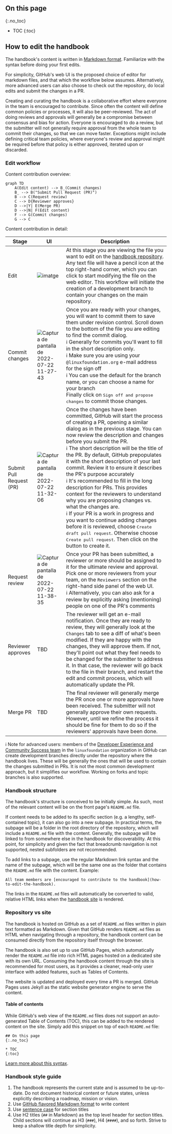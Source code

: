 ## On this page
{:.no_toc}

* TOC
{:toc}

## How to edit the handbook

The handbook's content is written in [Markdown format](https://docs.github.com/en/get-started/writing-on-github/getting-started-with-writing-and-formatting-on-github/basic-writing-and-formatting-syntax). Familiarize with the syntax before doing your first edits.

For simplicity, GitHub's web UI is the proposed choice of editor for markdown files, and that which the workflow below assumes. Alternatively, more advanced users can also choose to check out the repository, do local edits and submit the changes in a PR.

Creating and curating the handbook is a collaborative effort where everyone in the team is encouraged to contribute. Since often the content will define common policies or processes, it will also be peer-reviewed. The act of doing reviews and approvals will generally be a compromise between consensus and bias for action. Everyone is encouraged to do a review, but the submitter will not generally require approval from the whole team to commit their changes, so that we can move faster. Exceptions might include defining critical team policies, where everyone's review and approval might be required before that policy is either approved, iterated upon or discarded.

### Edit workflow

Content contribution overview:

```mermaid
graph TD
    A(Edit content) --> B_(Commit changes)
    B_ --> B("Submit Pull Request (PR)")
    B --> C(Request review)
    C --> D{Reviewer approves}
    D -->|Y| E(Merge PR)
    D -->|N| F(Edit content)
    F --> G(Commit changes)
    G --> C
```

Content contribution in detail:

| Stage | UI | Description |
| --- | --- | --- |
| Edit | ![imatge](https://user-images.githubusercontent.com/1689781/180428653-9c38f733-72cc-40b4-962b-5df06833f517.png) | At this stage you are viewing the file you want to edit on the [handbook repository](https://github.com/linuxfoundation/devex-and-commsuccess-handbook). Any text file will have a pencil icon at the top right-hand corner, which you can click to start modifying the file on the web editor. This workflow will initiate the creation of a development branch to contain your changes on the main repository. |
| Commit changes | ![Captura de pantalla de 2022-07-22 11-27-43](https://user-images.githubusercontent.com/1689781/180428764-74405f78-78f0-4f94-91c9-dff248556213.png) | Once you are ready with your changes, you will want to commit them to save them under revision control. Scroll down to the bottom of the file you are editing to find the commit dialog.<br>:information_source: Generally for commits you'll want to fill in the short description only.<br>:information_source: Make sure you are using your `@linuxfoundation.org` e-mail address for the sign off<br>:information_source: You can use the default for the branch name, or you can choose a name for your branch<br>Finally click on <kbd>Sign off and propose changes</kbd> to commit those changes. |
| Submit Pull Request (PR) | ![Captura de pantalla de 2022-07-22 11-32-06](https://user-images.githubusercontent.com/1689781/180428837-2fa0e508-401f-4694-8ad8-3b73a1699221.png) | Once the changes have been committed, GitHub will start the process of creating a PR, opening a similar dialog as in the previous stage. You can now review the description and changes before you submit the PR.<br>:information_source: The short description will be the title of the PR. By default, GitHub prepopulates it with the short description of your last commit. Review it to ensure it describes the PR's purpose accurately<br>:information_source: It's recommended to fill in the long description for PRs. This provides context for the reviewers to understand why you are proposing changes vs. what the changes are.<br>:information_source: If your PR is a work in progress and you want to continue adding changes before it is reviewed, choose <kbd>Create draft pull request</kbd>. Otherwise choose <kbd>Create pull request</kbd>. Then click on the button to create it. |
| Request review | ![Captura de pantalla de 2022-07-22 11-38-35](https://user-images.githubusercontent.com/1689781/180428958-0734c2aa-ec73-4fc3-9510-6227763546bf.png) | Once your PR has been submitted, a reviewer or more should be assigned to it for the ultimate review and approval. Pick one or more reviewers from your team, on the `Reviewers` section on the right-hand side panel of the web UI. <br>:information_source: Alternatively, you can also ask for a review by explicitly asking (mentioning) people on one of the PR's comments |
| Reviewer approves | TBD | The reviewer will get an e-mail notification. Once they are ready to review, they will generally look at the `Changes` tab to see a diff of what's been modified. If they are happy with the changes, they will approve them. If not, they'll point out what they feel needs to be changed for the submitter to address it. In that case, the reviewer will go back to the file in their branch, and restart the edit and commit process, which will automatically update the PR. |
| Merge PR | TBD | The final reviewer will generally merge the PR once one or more approvals have been received. The submitter will not generally approve their own requests. However, until we refine the process it should be fine for them to do so if the reviewers' approvals have been done. |

:information_source: Note for advanced users: members of the [Developer Experience and Community Success team](https://github.com/orgs/linuxfoundation/teams/devex-and-commsuccess-team) in the `linuxfoundation` organization in GitHub can create development branches directly under the repository where the handbook lives. These will be generally the ones that will be used to contain the changes submitted in PRs. It is not the most common development approach, but it simplifies our workflow. Working on forks and topic branches is also supported.

### Handbook structure

The handbook's structure is conceived to be initially simple. As such, most of the relevant content will be on the front page's `README.md` file.

If content needs to be added to its specific section (e.g. a lengthy, self-contained topic), it can also go into a new subpage. In practical terms, the subpage will be a folder in the root directory of the repository, which will include a `README.md` file with the content. Generally, the subpage will be linked to from somewhere else in the handbook for discoverability. At this point, for simplicity and given the fact that breadcrumb navigation is not supported, nested subfolders are not recommended.

To add links to a subpage, use the regular Markdown link syntax and the name of the subpage, which will be the same one as the folder that contains the `README.md` file with the content. Example:

```
All team members are [encouraged to contribute to the handbook](how-to-edit-the-handbook).
```

The links in the `README.md` files will automatically be converted to valid, relative HTML links when the [handbook site](#repository-vs-site) is rendered.

### Repository vs site

The handbook is hosted on GitHub as a set of `README.md` files written in plain text formatted as Markdown. Given that GitHub renders `README.md` files as HTML when navigating through a repository, the handbook content can be consumed directly from the repository itself through the browser.

The handbook is also set up to use GitHub Pages, which automatically render the `README.md` file into rich HTML pages hosted on a dedicated site with its own URL. Consuming the handbook content through the site is recommended for most users, as it provides a cleaner, read-only user interface with added features, such as Tables of Contents.

The website is updated and deployed every time a PR is merged. GitHub Pages uses Jekyll as the static website generator engine to serve the content.

#### Table of contents

While GitHub's web view of the `README.md` files does not support an auto-generated Table of Contents (TOC), this can be added to the rendered content on the site. Simply add this snippet on top of each `README.md` file:

```
## On this page
{:.no_toc}

* TOC
{:toc}
```

[Learn more about this syntax](https://kramdown.gettalong.org/converter/html.html#toc).

### Handbook style guide

1. The handbook represents the current state and is assumed to be up-to-date. Do not document historical content or future states, unless explicitly describing a roadmap, mission or vision.
1. Use [GitHub flavored Markdown format](https://docs.github.com/en/get-started/writing-on-github/getting-started-with-writing-and-formatting-on-github/basic-writing-and-formatting-syntax) to write content
1. Use [sentence case](https://en.wikipedia.org/wiki/Letter_case#Sentence_case) for section titles
1. Use H2 titles (`##` in Markdown) as the top level header for section titles. Child sections will continue as H3 (`###`), H4 (`####`), and so forth. Strive to keep a shallow title depth for simplicity.
